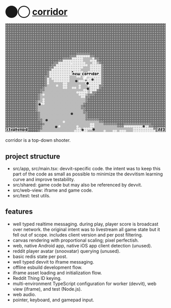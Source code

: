 # ⬤◯ [corridor](https://reddit.com/r/corridorgame)

[![demo](resources/screenshot.png)](resources/demo.mp4)

corridor is a top-down shooter.

## project structure

- src/app, src/main.tsx: devvit-specific code. the intent was to keep this part of the code as small as possible to minimize the devvitism learning curve and improve testability.
- src/shared: game code but may also be referenced by devvit.
- src/web-view: iframe and game code.
- src/test: test utils.

## features

- well typed realtime messaging. during play, player score is broadcast over network. the original intent was to livestream all game state but it fell out of scope. includes client version and per post filtering.
- canvas rendering with proportional scaling; pixel perfectish.
- web, native Android app, native iOS app client detection (unused).
- reddit player avatar (snoovatar) querying (unused).
- basic redis state per post.
- well typed devvit to iframe messaging.
- offline esbuild development flow.
- iframe asset loading and initialization flow.
- Reddit Thing ID keying.
- multi-environment TypeScript configuration for worker (devvit), web view (iframe), and test (Node.js).
- web audio.
- pointer, keyboard, and gamepad input.

